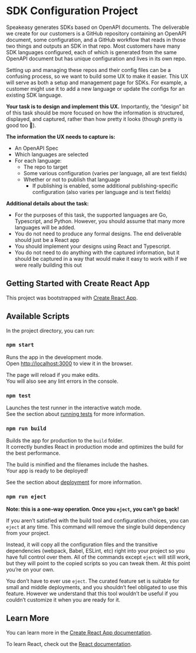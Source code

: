 # SDK Configuration Project

Speakeasy generates SDKs based on OpenAPI documents. The deliverable we create for our customers is a GitHub repository containing an OpenAPI document, some configuration, and a GitHub workflow that reads in those two things and outputs an SDK in that repo. Most customers have many SDK languages configured, each of which is generated from the same OpenAPI document but has unique configuration and lives in its own repo.

Setting up and managing these repos and their config files can be a confusing process, so we want to build some UX to make it easier. This UX will serve as both a setup and management page for SDKs. For example, a customer might use it to add a new language or update the configs for an existing SDK language.

**Your task is to design and implement this UX.** Importantly, the “design” bit of this task should be more focused on how the information is structured, displayed, and captured, rather than how pretty it looks (though pretty is good too 🙂).

**The information the UX needs to capture is:**

- An OpenAPI Spec
- Which languages are selected
- For each language:
    - The repo to target
    - Some various configuration (varies per language, all are text fields)
    - Whether or not to publish that language
        - If publishing is enabled, some additional publishing-specific configuration (also varies per language and is text fields)

**Additional details about the task:**

- For the purposes of this task, the supported languages are Go, Typescript, and Python. However, you should assume that many more languages will be added.
- You do not need to produce any formal designs. The end deliverable should just be a React app
- You should implement your designs using React and Typescript.
- You do not need to do anything with the captured information, but it should be captured in a way that would make it easy to work with if we were really building this out

## Getting Started with Create React App

This project was bootstrapped with [Create React App](https://github.com/facebook/create-react-app).

## Available Scripts

In the project directory, you can run:

### `npm start`

Runs the app in the development mode.\
Open [http://localhost:3000](http://localhost:3000) to view it in the browser.

The page will reload if you make edits.\
You will also see any lint errors in the console.

### `npm test`

Launches the test runner in the interactive watch mode.\
See the section about [running tests](https://facebook.github.io/create-react-app/docs/running-tests) for more information.

### `npm run build`

Builds the app for production to the `build` folder.\
It correctly bundles React in production mode and optimizes the build for the best performance.

The build is minified and the filenames include the hashes.\
Your app is ready to be deployed!

See the section about [deployment](https://facebook.github.io/create-react-app/docs/deployment) for more information.

### `npm run eject`

**Note: this is a one-way operation. Once you `eject`, you can’t go back!**

If you aren’t satisfied with the build tool and configuration choices, you can `eject` at any time. This command will remove the single build dependency from your project.

Instead, it will copy all the configuration files and the transitive dependencies (webpack, Babel, ESLint, etc) right into your project so you have full control over them. All of the commands except `eject` will still work, but they will point to the copied scripts so you can tweak them. At this point you’re on your own.

You don’t have to ever use `eject`. The curated feature set is suitable for small and middle deployments, and you shouldn’t feel obligated to use this feature. However we understand that this tool wouldn’t be useful if you couldn’t customize it when you are ready for it.

## Learn More

You can learn more in the [Create React App documentation](https://facebook.github.io/create-react-app/docs/getting-started).

To learn React, check out the [React documentation](https://reactjs.org/).
